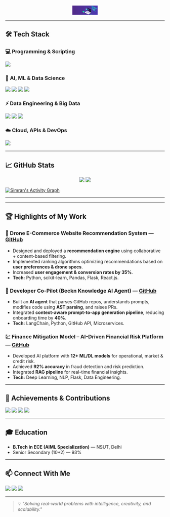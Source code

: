 <!-- Animated Header -->
<p align="center">
  <img src="https://github.com/simran1devloper/simran1devloper/blob/main/git_portfoliio.gif" width="80" alt="Welcome Animation">
</p>


---


## 🛠 Tech Stack

### 💻 **Programming & Scripting**
<p align="left">
  <img src="https://skillicons.dev/icons?i=python,cpp,r,js,sql" />
</p>

### 🤖 **AI, ML & Data Science**
<p align="left">
  <img src="https://skillicons.dev/icons?i=tensorflow,pytorch" /> 
  <img src="https://skillicons.dev/icons?i=scikitlearn" />
  <img src="https://skillicons.dev/icons?i=opencv" />
  <img src="https://skillicons.dev/icons?i=pandas" />
</p>

### ⚡ **Data Engineering & Big Data**
<p align="left">
  <img src="https://skillicons.dev/icons?i=docker,kubernetes" />
  <img src="https://skillicons.dev/icons?i=postgres,mongodb,mysql" />
  <img src="https://skillicons.dev/icons?i=flask,react" />
</p>

### ☁️ **Cloud, APIs & DevOps**
<p align="left">
  <img src="https://skillicons.dev/icons?i=aws,azure,gcp,git,github" />
</p>

---

<!-- Stats Card -->
## 📈 GitHub Stats
<div align="center">
  <img src="https://github-readme-stats.vercel.app/api?username=simran1devloper&show_icons=true&count_private=true&theme=gotham&hide_border=true" height="180" />
  <img src="https://github-readme-stats.vercel.app/api/top-langs?username=simran1devloper&layout=compact&langs_count=8&theme=gotham&hide_border=true" height="180" />
</div>

[![Simran's Activity Graph](https://github-readme-activity-graph.vercel.app/graph?username=simran1devloper&bg_color=0c1014&color=1E90FF&line=1E90FF&point=1E90FF&area=true&hide_border=true)](https://github.com/simran1devloper)

---


---

## 🏆 Highlights of My Work

### 🛒 Drone E-Commerce Website Recommendation System — [GitHub](#)
- Designed and deployed a **recommendation engine** using collaborative + content-based filtering.
- Implemented ranking algorithms optimizing recommendations based on **user preferences & drone specs**.
- Increased **user engagement & conversion rates by 35%**.
- **Tech:** Python, scikit-learn, Pandas, Flask, React.js.

### 🤖 Developer Co-Pilot (Beckn Knowledge AI Agent) — [GitHub](#)
- Built an **AI agent** that parses GitHub repos, understands prompts, modifies code using **AST parsing**, and raises PRs.
- Integrated **context-aware prompt-to-app generation pipeline**, reducing onboarding time by **40%**.
- **Tech:** LangChain, Python, GitHub API, Microservices.

### 💹 Finance Mitigation Model – AI-Driven Financial Risk Platform — [GitHub](#)
- Developed AI platform with **12+ ML/DL models** for operational, market & credit risk.
- Achieved **92% accuracy** in fraud detection and risk prediction.
- Integrated **RAG pipeline** for real-time financial insights.
- **Tech:** Deep Learning, NLP, Flask, Data Engineering.

---

## 🏅 Achievements & Contributions
<p align="left">
  <img src="https://img.shields.io/badge/🥇_Google_Hackathon-EcoScan_Generative_AI_App-blue?style=for-the-badge" />
  <img src="https://img.shields.io/badge/🥈_Bank_of_Baroda-Fintech_AI_Risk_Mitigation-purple?style=for-the-badge" />
  <img src="https://img.shields.io/badge/🥉_Smart_India_Hackathon-Blockchain_AI_Waste_Segregation-orange?style=for-the-badge" />
  <img src="https://img.shields.io/badge/C4GT_2025-Contributor-green?style=for-the-badge" />
</p>

---

## 🎓 Education
- **B.Tech in ECE (AIML Specialization)** — NSUT, Delhi
- Senior Secondary (10+2) — 93%

---

## 📫 Connect With Me
<p align="left">
  <a href="mailto:simran.101.simran.1@gmail.com"><img src="https://skillicons.dev/icons?i=gmail" /></a>
  <a href="https://www.linkedin.com/in/simran-%E2%80%8E-1245a12b1/"><img src="https://skillicons.dev/icons?i=linkedin" /></a>
  <a href="https://x.com/simran.101.simran.1"><img src="https://skillicons.dev/icons?i=twitter" /></a>
</p>

---

> 💡 *"Solving real-world problems with intelligence, creativity, and scalability."*
